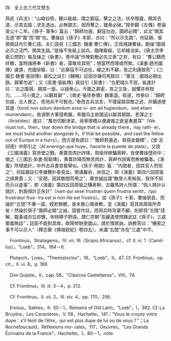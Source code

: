 四　全上古三代文卷五

孫武《兵法》：“山峻谷險，難以踰越，謂之窮寇。擊之之法，伏卒隱廬，開其去道，示其去路；求生透出，必無鬬志，因而擊之，雖衆必破。”按參觀《左傳》卷論宣公十二年。《孫子·
軍争》篇云：“歸師勿遏，窮寇勿迫，圍師必闕”，此文“開其去道”即“圍”而“闕”也。曹操註《孫子》本節，亦曰：“所以示生路”，何延錫、張預兩註均引曹仁語。夫仁語見《三國志·
魏書·曹仁傳》，正爲規諫曹操，勸操“圍城必示之活門，開其生路。”是操不免紙上談兵，臨陣厮殺，忘却槍法矣。《唐太宗李衛公問對》每及操之《新書》，卷中論“作陣對敵必先立表”之非，有曰：“曹公驕而好勝，當時諸將奉《新書》者，莫敢攻其短”；想當然而理或然歟。《漢書·趙充國傳》虜遁，充國徐驅，曰：“此窮寇不可迫也，緩之則不顧，急之則還致死”；《三國志·魏書·張郃傳》裴松之註引《魏略》記郃亦諫司馬懿曰：“軍法：圍城必開出路，歸軍勿追”；又《吴書·張紘傳》裴註引《吴書》：“合肥城久不拔，紘進計曰：‘古之圍城，開其一面，以疑衆心。今圍之甚密，攻之又急，誠懼并命戮力。……可小寬之，以觀其變’”；《南史·張欣泰傳》魏軍退，假道，欣泰曰：“歸師勿遏，古人畏之，死地兵不可輕也。”泰西古兵法言，不僅留路容敵之逃，并鋪道便其遁（hosti non solum dandum esse vi-
am ad fugiendum，sed etiam muniendam）。故波斯大軍侵希臘，希臘兵主欲圍迫以斷其歸路，老謀之士（Aristides）進曰：“萬勿切斷津梁，毋寧增橋以便虜酋之倉皇東遁耳”（We must not，then，tear down the bridge that is already there，nay rath-
er，we must build another alongside it，if that be possible，and cast the fellow out of Europe in a hurry）。西方遂有諺曰：“敵師若遁逃，爲搭金銀橋”，《堂·吉訶德》中即引之（Al enemigo que huye，hacerle la puente de plata）。又按《三國演義》寫赤壁之戰，黄蓋苦肉計詐降，周瑜佯醉騙蔣幹，皆使曹操墮術中；徵之《三國志·吴書·周瑜傳》，黄蓋詐降而無苦肉計，蔣幹作説客而無被騙事。《演義》所增詭計，中外古兵書皆嘗舉似。《孫子·用間》篇：“内間者，因其官人而信之”，何延錫註引李雄鞭扑泰見血，使譎羅尚，尚信之，即《演義》第四六回周瑜之撻黄蓋；又：“反間，因其敵間而用之”，蕭世誠註謂“敵使人來候我，我佯不知而示以虚事”，即《演義》第四五回周瑜之賺蔣幹，古羅馬詩人所謂：“倘人將計以就計，則我得計正失計”（nam qui sese frustrari quem frustra sentit，/qui frustratur frus-
tra est si non ille est frustra）。註《孫子》十家，曹操居首，而操於“五間”不著一語，瞠若無覩，是未嘗心領承教，宜《演義》寫其爲周瑜所弄矣！然操於孫子“圍師必闕”之誡，固嘗作註，而用兵時背棄不顧，則即爲“五間”詮解，臨事或亦忘却爾。宋時釋子野語，謂仁宗朝“高麗遣使問魏武註《孫子》，三處要義無註”；廷臣不能對其故，歐陽修馳使廬山，請於僧居訥，訥教答曰：“機密之事不可以示人”（釋志磐《佛祖統紀》卷四五）。未識“五間”亦在“三處”中不。











　Frontinus，Stratagems，IV. vii. 16（Scipio Africanus），cf. II. vi. 1（Camil-
lus），“Loeb”，314，164－6.

　Plutarch，Lives，“Themistocles”，16，“Loeb”，II，47. Cf. Frontinus，op. cit.，II. vi. 8，p. 169.

　Don Quijote，II，cap. 58，“Clásicos Castellanos”，VIII，74.

　Cf. Frontinus，III. iii. 3－4，p. 212.

　Cf. Frontinus，II. vii. 2，III. xiv. 4，pp. 170，256.

　Ennius，Satires，fr. 30－1，Remains of Old Latin，“Loeb”，I，392. Cf. La Bruyère，Les Caractères，V. 58，Hachette，141：“Vous le croyez votre dupe：s’il feint de l’être，qui est plus dupe de lui ou de vous？”；La Rochefoucauld，Réflexions mo-
rales，117，Oeuvres，“Les Grands Écrivains de la France”，Hachette，I，80－1，note.